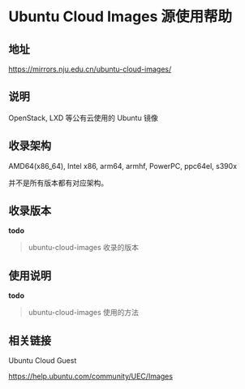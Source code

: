 # Ubuntu Cloud Images 源使用帮助

## 地址

<https://mirrors.nju.edu.cn/ubuntu-cloud-images/>

## 说明

OpenStack, LXD 等公有云使用的 Ubuntu 镜像

## 收录架构

AMD64(x86_64), Intel x86, arm64, armhf, PowerPC, ppc64el, s390x

并不是所有版本都有对应架构。

## 收录版本

**todo**
> ubuntu-cloud-images 收录的版本


## 使用说明

**todo**
> ubuntu-cloud-images 使用的方法


## 相关链接

Ubuntu Cloud Guest

  <https://help.ubuntu.com/community/UEC/Images>
